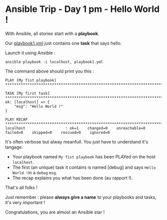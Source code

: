 # Ansible Trip - Day 1 pm - Hello World !

With Ansible, all stories start with a **playbook**.

Our [playbook1.yml](playbook1.yml) just contains one **task** that says hello.

Launch it using Ansible :

```
ansible-playbook -i localhost, playbook1.yml
```

The command above should print you this :

```
PLAY [My fist playbook] *******************************************************************************************************************

TASK [My first task] **********************************************************************************************************************
ok: [localhost] => {
    "msg": "Hello World !"
}

PLAY RECAP ********************************************************************************************************************************
localhost                  : ok=1    changed=0    unreachable=0    failed=0    skipped=0    rescued=0    ignored=0
```

It's often verbose but alway meanfull. You just have to understand it's langage.

* Your playbook named `My fist playbook` has been PLAYed on the host `localhost`.
* The first (an unique) task it contains is named [debug] and says `Hello World !`in a `debug` `msg`.
* The recap explains you what has been done (au rapport !).

That's all folks !

Just remember : please **always give a name** to your playbooks and tasks, it's very important !

Congratulations, you are almost an Ansible star !
